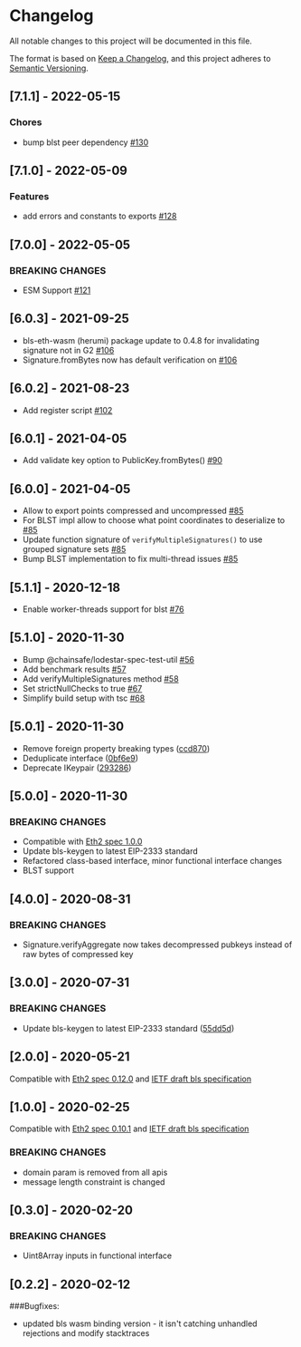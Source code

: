 # Changelog

All notable changes to this project will be documented in this file.

The format is based on [Keep a Changelog](https://keepachangelog.com/en/1.0.0/),
and this project adheres to [Semantic Versioning](https://semver.org/spec/v2.0.0.html).

## [7.1.1] - 2022-05-15

### Chores

- bump blst peer dependency [#130](https://github.com/ChainSafe/bls/pull/130)

## [7.1.0] - 2022-05-09

### Features

- add errors and constants to exports [#128](https://github.com/ChainSafe/bls/pull/128)

## [7.0.0] - 2022-05-05

### BREAKING CHANGES

- ESM Support [#121](https://github.com/ChainSafe/bls/pull/121)

## [6.0.3] - 2021-09-25

- bls-eth-wasm (herumi) package update to 0.4.8 for invalidating signature not in G2 [#106](https://github.com/ChainSafe/bls/pull/106)
- Signature.fromBytes now has default verification on [#106](https://github.com/ChainSafe/bls/pull/106)


## [6.0.2] - 2021-08-23

- Add register script [#102](https://github.com/ChainSafe/bls/pull/102)

## [6.0.1] - 2021-04-05

- Add validate key option to PublicKey.fromBytes() [#90](https://github.com/ChainSafe/bls/pull/90)

## [6.0.0] - 2021-04-05

- Allow to export points compressed and uncompressed [#85](https://github.com/ChainSafe/bls/pull/85)
- For BLST impl allow to choose what point coordinates to deserialize to [#85](https://github.com/ChainSafe/bls/pull/85)
- Update function signature of `verifyMultipleSignatures()` to use grouped signature sets [#85](https://github.com/ChainSafe/bls/pull/85)
- Bump BLST implementation to fix multi-thread issues [#85](https://github.com/ChainSafe/bls/pull/85)

## [5.1.1] - 2020-12-18

- Enable worker-threads support for blst [#76](https://github.com/ChainSafe/bls/pull/76)

## [5.1.0] - 2020-11-30

- Bump @chainsafe/lodestar-spec-test-util [#56](https://github.com/ChainSafe/bls/pull/56)
- Add benchmark results [#57](https://github.com/ChainSafe/bls/pull/57)
- Add verifyMultipleSignatures method [#58](https://github.com/ChainSafe/bls/pull/58)
- Set strictNullChecks to true [#67](https://github.com/ChainSafe/bls/pull/67)
- Simplify build setup with tsc [#68](https://github.com/ChainSafe/bls/pull/68)

## [5.0.1] - 2020-11-30

- Remove foreign property breaking types ([ccd870](https://github.com/chainsafe/bls/commit/ccd870))
- Deduplicate interface ([0bf6e9](https://github.com/chainsafe/bls/commit/0bf6e9))
- Deprecate IKeypair ([293286](https://github.com/chainsafe/bls/commit/293286))

## [5.0.0] - 2020-11-30

### BREAKING CHANGES

- Compatible with [Eth2 spec 1.0.0](https://github.com/ethereum/eth2.0-specs/blob/v1.0.0/specs/phase0/beacon-chain.md#bls-signatures)
- Update bls-keygen to latest EIP-2333 standard
- Refactored class-based interface, minor functional interface changes
- BLST support

## [4.0.0] - 2020-08-31

### BREAKING CHANGES

- Signature.verifyAggregate now takes decompressed pubkeys instead of raw bytes of compressed key

## [3.0.0] - 2020-07-31

### BREAKING CHANGES

- Update bls-keygen to latest EIP-2333 standard ([55dd5d](https://github.com/chainsafe/bls/commit/55dd5d))

## [2.0.0] - 2020-05-21

Compatible with [Eth2 spec 0.12.0](https://github.com/ethereum/eth2.0-specs/blob/v0.12.0/specs/phase0/beacon-chain.md#bls-signatures)
and [IETF draft bls specification](https://github.com/ethereum/eth2.0-specs/blob/v0.12.0/specs/phase0/beacon-chain.md#bls-signatures)

## [1.0.0] - 2020-02-25

Compatible with [Eth2 spec 0.10.1](https://github.com/ethereum/eth2.0-specs/blob/v0.10.1/specs/phase0/beacon-chain.md#bls-signatures)
and [IETF draft bls specification](https://github.com/ethereum/eth2.0-specs/blob/v0.10.1/specs/phase0/beacon-chain.md#bls-signatures)

### BREAKING CHANGES

- domain param is removed from all apis
- message length constraint is changed

## [0.3.0] - 2020-02-20

### BREAKING CHANGES

- Uint8Array inputs in functional interface

## [0.2.2] - 2020-02-12

###Bugfixes:

- updated bls wasm binding version - it isn't catching unhandled rejections and modify stacktraces
